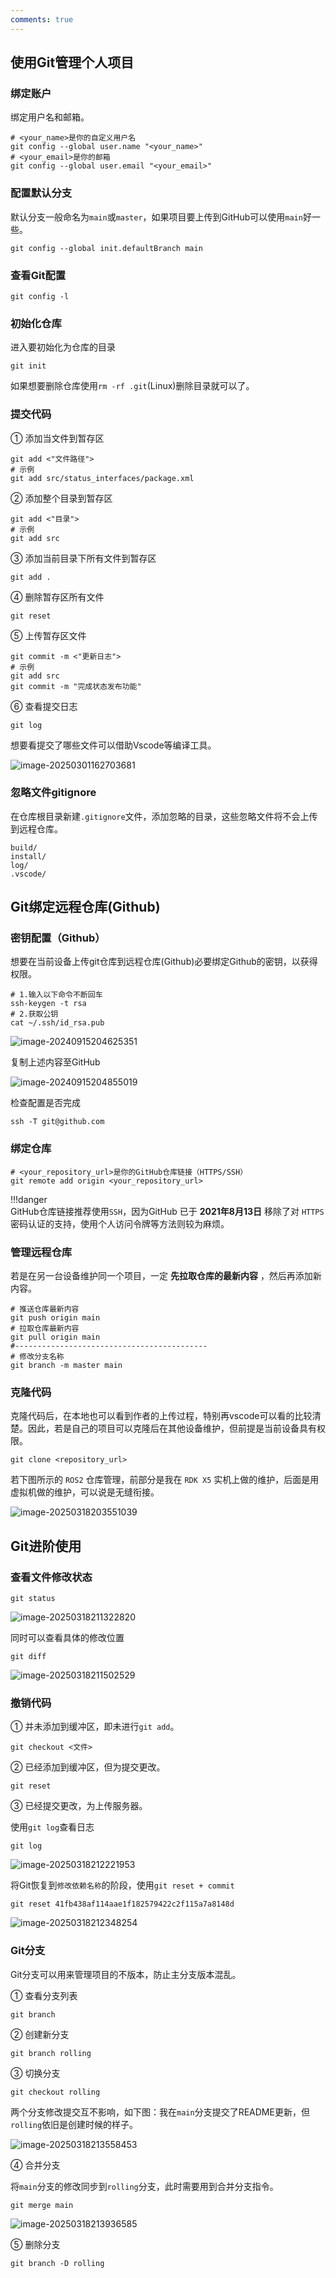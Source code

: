 ```yaml
---
comments: true
---
```


## 使用Git管理个人项目

### 绑定账户

绑定用户名和邮箱。

```shell
# <your_name>是你的自定义用户名
git config --global user.name "<your_name>"
# <your_email>是你的邮箱
git config --global user.email "<your_email>"
```

### 配置默认分支

默认分支一般命名为`main`或`master`，如果项目要上传到GitHub可以使用`main`好一些。

```shell
git config --global init.defaultBranch main
```

### 查看Git配置

```shell
git config -l
```

### 初始化仓库

进入要初始化为仓库的目录

```shell
git init
```

如果想要删除仓库使用`rm -rf .git`(Linux)删除目录就可以了。

### 提交代码

① 添加当文件到暂存区

```shell
git add <"文件路径">
# 示例
git add src/status_interfaces/package.xml
```

② 添加整个目录到暂存区

```shell
git add <"目录">
# 示例
git add src
```

③ 添加当前目录下所有文件到暂存区

```shell
git add .
```

④ 删除暂存区所有文件

```shell
git reset
```

⑤ 上传暂存区文件

```shell
git commit -m <"更新日志">
# 示例
git add src
git commit -m "完成状态发布功能"
```

⑥ 查看提交日志

```shell
git log
```

想要看提交了哪些文件可以借助Vscode等编译工具。

![image-20250301162703681](https://tonmoon.obs.cn-east-3.myhuaweicloud.com/img/tonmoon/image-20250301162703681.png)

### 忽略文件gitignore

在仓库根目录新建`.gitignore`文件，添加忽略的目录，这些忽略文件将不会上传到远程仓库。

```
build/
install/
log/
.vscode/
```

## Git绑定远程仓库(Github)

### 密钥配置（Github）

想要在当前设备上传git仓库到远程仓库(Github)必要绑定Github的密钥，以获得权限。

```shell
# 1.输入以下命令不断回车
ssh-keygen -t rsa
# 2.获取公钥
cat ~/.ssh/id_rsa.pub
```

![image-20240915204625351](https://tonmoon.obs.cn-east-3.myhuaweicloud.com/img/tonmoon/image-20240915204625351.png)

复制上述内容至GitHub

![image-20240915204855019](https://tonmoon.obs.cn-east-3.myhuaweicloud.com/img/tonmoon/image-20240915204855019.png)

检查配置是否完成

```shell
ssh -T git@github.com
```

### 绑定仓库

```shell
# <your_repository_url>是你的GitHub仓库链接（HTTPS/SSH）
git remote add origin <your_repository_url>
```

!!!danger  
    GitHub仓库链接推荐使用`SSH`，因为GitHub 已于 **2021年8月13日** 移除了对 `HTTPS` 密码认证的支持，使用个人访问令牌等方法则较为麻烦。

### 管理远程仓库

若是在另一台设备维护同一个项目，一定 **先拉取仓库的最新内容** ，然后再添加新内容。

```shell
# 推送仓库最新内容
git push origin main
# 拉取仓库最新内容
git pull origin main
#-------------------------------------------
# 修改分支名称
git branch -m master main
```

### 克隆代码

克隆代码后，在本地也可以看到作者的上传过程，特别再vscode可以看的比较清楚。因此，若是自己的项目可以克隆后在其他设备维护，但前提是当前设备具有权限。

```shell
git clone <repository_url>
```

若下图所示的 `ROS2` 仓库管理，前部分是我在 `RDK X5` 实机上做的维护，后面是用虚拟机做的维护，可以说是无缝衔接。

![image-20250318203551039](https://tonmoon.obs.cn-east-3.myhuaweicloud.com/img/tonmoon/image-20250318203551039.png)

## Git进阶使用

### 查看文件修改状态

```shell
git status
```

![image-20250318211322820](https://tonmoon.obs.cn-east-3.myhuaweicloud.com/img/tonmoon/image-20250318211322820.png)

同时可以查看具体的修改位置

```shell
git diff 
```

![image-20250318211502529](https://tonmoon.obs.cn-east-3.myhuaweicloud.com/img/tonmoon/image-20250318211502529.png)

### 撤销代码

① 并未添加到缓冲区，即未进行`git add`。

```shell
git checkout <文件>
```

② 已经添加到缓冲区，但为提交更改。

```shell
git reset 
```

③ 已经提交更改，为上传服务器。

使用`git log`查看日志

```shell
git log
```

![image-20250318212221953](https://tonmoon.obs.cn-east-3.myhuaweicloud.com/img/tonmoon/image-20250318212221953.png)

将Git恢复到`修改依赖名称`的阶段，使用`git reset + commit`

```shell
git reset 41fb438af114aae1f182579422c2f115a7a8148d
```

![image-20250318212348254](https://tonmoon.obs.cn-east-3.myhuaweicloud.com/img/tonmoon/image-20250318212348254.png)

### Git分支

Git分支可以用来管理项目的不版本，防止主分支版本混乱。

① 查看分支列表

```shell
git branch
```

② 创建新分支

```shell
git branch rolling
```

③ 切换分支

```shell
git checkout rolling
```

两个分支修改提交互不影响，如下图：我在`main`分支提交了README更新，但`rolling`依旧是创建时候的样子。

![image-20250318213558453](https://tonmoon.obs.cn-east-3.myhuaweicloud.com/img/tonmoon/image-20250318213558453.png)

④ 合并分支

将`main`分支的修改同步到`rolling`分支，此时需要用到合并分支指令。

```
git merge main
```

![image-20250318213936585](https://tonmoon.obs.cn-east-3.myhuaweicloud.com/img/tonmoon/image-20250318213936585.png)

⑤ 删除分支

```shell
git branch -D rolling
```

